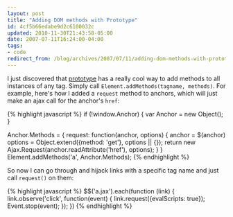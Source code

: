 ```yaml
---
layout: post
title: "Adding DOM methods with Prototype"
id: 4cf5b66edabe9d2c6100032c
updated: 2010-11-30T21:43:58-05:00
date: 2007-07-11T16:24:00-04:00
tags:
- code
redirect_from: /blog/archives/2007/07/11/adding-dom-methods-with-prototype/
---
```


I just discovered that [prototype](http;//prototypejs.org) has a really cool way to add methods to all instances of any tag. Simply call `Element.addMethods(tagname, methods)`. For example, here's how I added a `request` method to anchors, which will just make an ajax call for the anchor's `href`:

{% highlight javascript %}
if (!window.Anchor) { var Anchor = new Object(); }

Anchor.Methods = {
  request: function(anchor, options) {
    anchor = $(anchor)
    options = Object.extend({method: 'get'}, options || {});
    return new Ajax.Request(anchor.readAttribute('href'), options);
  }
}
Element.addMethods('a', Anchor.Methods);
{% endhighlight %}

So now I can go through and hijack links with a specific tag name and just call `request()` on them:

{% highlight javascript %}
$$('a.jax').each(function (link) {
  link.observe('click', function(event) {
    link.request({evalScripts: true});
    Event.stop(event);
  });
})
{% endhighlight %}
